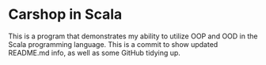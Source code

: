 # Carshop in Scala

This is a program that demonstrates my ability to utilize OOP
and OOD in the Scala programming language. This is a commit to
show updated README.md info, as well as some GitHub tidying
up.
